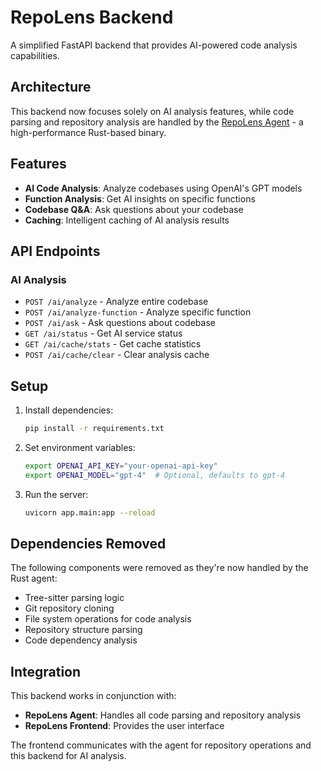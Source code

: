# RepoLens Backend

A simplified FastAPI backend that provides AI-powered code analysis capabilities.

## Architecture

This backend now focuses solely on AI analysis features, while code parsing and repository analysis are handled by the [RepoLens Agent](../repolens-agent) - a high-performance Rust-based binary.

## Features

- **AI Code Analysis**: Analyze codebases using OpenAI's GPT models
- **Function Analysis**: Get AI insights on specific functions
- **Codebase Q&A**: Ask questions about your codebase
- **Caching**: Intelligent caching of AI analysis results

## API Endpoints

### AI Analysis

- `POST /ai/analyze` - Analyze entire codebase
- `POST /ai/analyze-function` - Analyze specific function
- `POST /ai/ask` - Ask questions about codebase
- `GET /ai/status` - Get AI service status
- `GET /ai/cache/stats` - Get cache statistics
- `POST /ai/cache/clear` - Clear analysis cache

## Setup

1. Install dependencies:

   ```bash
   pip install -r requirements.txt
   ```

2. Set environment variables:

   ```bash
   export OPENAI_API_KEY="your-openai-api-key"
   export OPENAI_MODEL="gpt-4"  # Optional, defaults to gpt-4
   ```

3. Run the server:
   ```bash
   uvicorn app.main:app --reload
   ```

## Dependencies Removed

The following components were removed as they're now handled by the Rust agent:

- Tree-sitter parsing logic
- Git repository cloning
- File system operations for code analysis
- Repository structure parsing
- Code dependency analysis

## Integration

This backend works in conjunction with:

- **RepoLens Agent**: Handles all code parsing and repository analysis
- **RepoLens Frontend**: Provides the user interface

The frontend communicates with the agent for repository operations and this backend for AI analysis.
